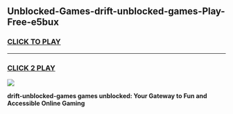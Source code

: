 
## Unblocked-Games-drift-unblocked-games-Play-Free-e5bux
<h3>
<a href="https://premium76.site?title=drift-unblocked-games&ref=24M">CLICK TO PLAY</a></h3>
<hr>

<h3>
<a href="https://premium76.site?title=drift-unblocked-games&ref=24M">CLICK 2 PLAY</a>
  
</h3>

<a href="https://premium76.site?title=drift-unblocked-games&ref=24M"><img src="https://clearcache.store/games.png"></a>


**drift-unblocked-games games unblocked: Your Gateway to Fun and Accessible Online Gaming**
